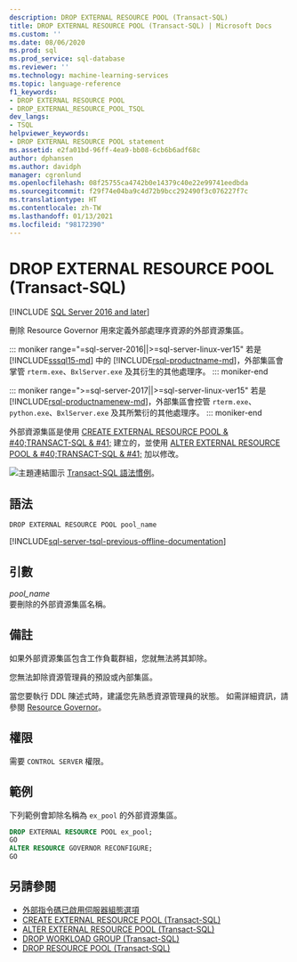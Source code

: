 ```yaml
---
description: DROP EXTERNAL RESOURCE POOL (Transact-SQL)
title: DROP EXTERNAL RESOURCE POOL (Transact-SQL) | Microsoft Docs
ms.custom: ''
ms.date: 08/06/2020
ms.prod: sql
ms.prod_service: sql-database
ms.reviewer: ''
ms.technology: machine-learning-services
ms.topic: language-reference
f1_keywords:
- DROP EXTERNAL RESOURCE POOL
- DROP_EXTERNAL_RESOURCE_POOL_TSQL
dev_langs:
- TSQL
helpviewer_keywords:
- DROP EXTERNAL RESOURCE POOL statement
ms.assetid: e2fa01bd-96ff-4ea9-bb08-6cb6b6adf68c
author: dphansen
ms.author: davidph
manager: cgronlund
ms.openlocfilehash: 08f25755ca4742b0e14379c40e22e99741eedbda
ms.sourcegitcommit: f29f74e04ba9c4d72b9bcc292490f3c076227f7c
ms.translationtype: HT
ms.contentlocale: zh-TW
ms.lasthandoff: 01/13/2021
ms.locfileid: "98172390"
---
```

# <a name="drop-external-resource-pool-transact-sql"></a>DROP EXTERNAL RESOURCE POOL (Transact-SQL)
[!INCLUDE [SQL Server 2016 and later](../../includes/applies-to-version/sqlserver2016.md)]

刪除 Resource Governor 用來定義外部處理序資源的外部資源集區。 

::: moniker range="=sql-server-2016||>=sql-server-linux-ver15"
若是 [!INCLUDE[sssql15-md](../../includes/sssql16-md.md)] 中的 [!INCLUDE[rsql-productname-md](../../includes/rsql-productname-md.md)]，外部集區會掌管 `rterm.exe`、`BxlServer.exe` 及其衍生的其他處理序。
::: moniker-end

::: moniker range=">=sql-server-2017||>=sql-server-linux-ver15"
若是 [!INCLUDE[rsql-productnamenew-md](../../includes/rsql-productnamenew-md.md)]，外部集區會控管 `rterm.exe`、`python.exe`、`BxlServer.exe` 及其所繁衍的其他處理序。
::: moniker-end

外部資源集區是使用 [CREATE EXTERNAL RESOURCE POOL & #40;TRANSACT-SQL & #41;](../../t-sql/statements/create-external-resource-pool-transact-sql.md) 建立的，並使用 [ALTER EXTERNAL RESOURCE POOL & #40;TRANSACT-SQL & #41;](../../t-sql/statements/alter-external-resource-pool-transact-sql.md) 加以修改。  
  
![主題連結圖示](../../database-engine/configure-windows/media/topic-link.gif "主題連結圖示") [Transact-SQL 語法慣例](../../t-sql/language-elements/transact-sql-syntax-conventions-transact-sql.md)。  
  
## <a name="syntax"></a>語法  
  
```syntaxsql
DROP EXTERNAL RESOURCE POOL pool_name  
```  
  
[!INCLUDE[sql-server-tsql-previous-offline-documentation](../../includes/sql-server-tsql-previous-offline-documentation.md)]

## <a name="arguments"></a>引數

*pool_name*  
要刪除的外部資源集區名稱。  
  
## <a name="remarks"></a>備註

如果外部資源集區包含工作負載群組，您就無法將其卸除。  

您無法卸除資源管理員的預設或內部集區。  

當您要執行 DDL 陳述式時，建議您先熟悉資源管理員的狀態。 如需詳細資訊，請參閱 [Resource Governor](../../relational-databases/resource-governor/resource-governor.md)。  

## <a name="permissions"></a>權限

需要 `CONTROL SERVER` 權限。  

## <a name="examples"></a>範例

下列範例會卸除名稱為 `ex_pool` 的外部資源集區。  

```sql
DROP EXTERNAL RESOURCE POOL ex_pool;  
GO  
ALTER RESOURCE GOVERNOR RECONFIGURE;  
GO  
```  

## <a name="see-also"></a>另請參閱

+ [外部指令碼已啟用伺服器組態選項](../../database-engine/configure-windows/external-scripts-enabled-server-configuration-option.md)
+ [CREATE EXTERNAL RESOURCE POOL &#40;Transact-SQL&#41;](../../t-sql/statements/create-external-resource-pool-transact-sql.md)
+ [ALTER EXTERNAL RESOURCE POOL &#40;Transact-SQL&#41;](../../t-sql/statements/alter-external-resource-pool-transact-sql.md)
+ [DROP WORKLOAD GROUP &#40;Transact-SQL&#41;](../../t-sql/statements/drop-workload-group-transact-sql.md)
+ [DROP RESOURCE POOL &#40;Transact-SQL&#41;](../../t-sql/statements/drop-resource-pool-transact-sql.md)
